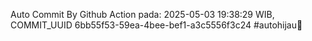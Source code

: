 Auto Commit By Github Action pada: 2025-05-03 19:38:29 WIB, COMMIT_UUID 6bb55f53-59ea-4bee-bef1-a3c5556f3c24 #autohijau🗿
